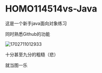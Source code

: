 # **HOMO114514vs-Java**

这是一个新手java面向对象练习

同时熟悉Github的功能

![1702711012933](image/readme/1702711012933.png)

十分甚至九分的粗糙（悲）

就当图一乐
